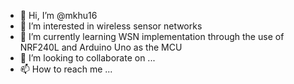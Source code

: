 - 👋 Hi, I’m @mkhu16
- 👀 I’m interested in wireless sensor networks
- 🌱 I’m currently learning WSN implementation through the use of NRF240L and Arduino Uno as the MCU
- 💞️ I’m looking to collaborate on ...
- 📫 How to reach me ...

<!---
mkhu16/mkhu16 is a ✨ special ✨ repository because its `README.md` (this file) appears on your GitHub profile.
You can click the Preview link to take a look at your changes.
--->

